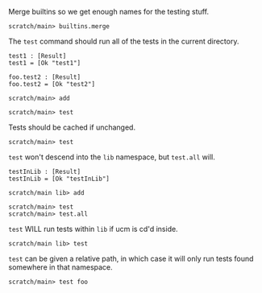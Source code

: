 Merge builtins so we get enough names for the testing stuff.

```ucm:hide
scratch/main> builtins.merge
```

The `test` command should run all of the tests in the current directory.

```unison
test1 : [Result]
test1 = [Ok "test1"]

foo.test2 : [Result]
foo.test2 = [Ok "test2"]
```

```ucm:hide
scratch/main> add
```

```ucm
scratch/main> test
```

Tests should be cached if unchanged.

```ucm
scratch/main> test
```

`test` won't descend into the `lib` namespace, but `test.all` will.

```unison
testInLib : [Result]
testInLib = [Ok "testInLib"]
```

```ucm:hide
scratch/main lib> add
```

```ucm
scratch/main> test
scratch/main> test.all
```

`test` WILL run tests within `lib` if ucm is cd'd inside.

```ucm
scratch/main lib> test
```

`test` can be given a relative path, in which case it will only run tests found somewhere in that namespace.

```ucm
scratch/main> test foo
```
